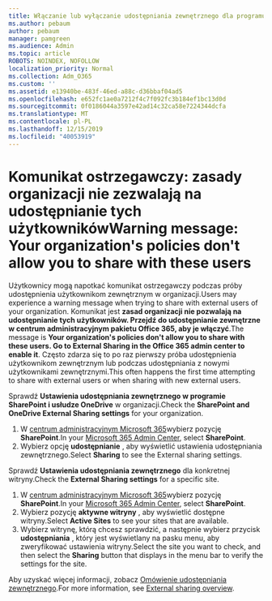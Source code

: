 ```yaml
---
title: Włączanie lub wyłączanie udostępniania zewnętrznego dla programu SharePoint
ms.author: pebaum
author: pebaum
manager: pamgreen
ms.audience: Admin
ms.topic: article
ROBOTS: NOINDEX, NOFOLLOW
localization_priority: Normal
ms.collection: Adm_O365
ms.custom: ''
ms.assetid: e13940be-483f-46ed-a88c-d36bbaf04ad5
ms.openlocfilehash: e652fc1ae0a7212f4c7f092fc3b184ef1bc13d0d
ms.sourcegitcommit: 0f0186044a3597e42ad14c32ca58e7224344dcfa
ms.translationtype: MT
ms.contentlocale: pl-PL
ms.lasthandoff: 12/15/2019
ms.locfileid: "40053919"
---
```

# <a name="warning-message-your-organizations-policies-dont-allow-you-to-share-with-these-users"></a><span data-ttu-id="4fb8f-102">Komunikat ostrzegawczy: zasady organizacji nie zezwalają na udostępnianie tych użytkowników</span><span class="sxs-lookup"><span data-stu-id="4fb8f-102">Warning message: Your organization's policies don't allow you to share with these users</span></span>

<span data-ttu-id="4fb8f-103">Użytkownicy mogą napotkać komunikat ostrzegawczy podczas próby udostępnienia użytkownikom zewnętrznym w organizacji.</span><span class="sxs-lookup"><span data-stu-id="4fb8f-103">Users may experience a warning message when trying to share with external users of your organization.</span></span> <span data-ttu-id="4fb8f-104">Komunikat jest **zasad organizacji nie pozwalają na udostępnianie tych użytkowników. Przejdź do udostępnianie zewnętrzne w centrum administracyjnym pakietu Office 365, aby je włączyć**.</span><span class="sxs-lookup"><span data-stu-id="4fb8f-104">The message is **Your organization's policies don't allow you to share with these users. Go to External Sharing in the Office 365 admin center to enable it**.</span></span> <span data-ttu-id="4fb8f-105">Często zdarza się to po raz pierwszy próba udostępnienia użytkownikom zewnętrznym lub podczas udostępniania z nowymi użytkownikami zewnętrznymi.</span><span class="sxs-lookup"><span data-stu-id="4fb8f-105">This often happens the first time attempting to share with external users or when sharing with new external users.</span></span>

<span data-ttu-id="4fb8f-106">Sprawdź **Ustawienia udostępniania zewnętrznego w programie SharePoint i usłudze OneDrive** w organizacji.</span><span class="sxs-lookup"><span data-stu-id="4fb8f-106">Check the **SharePoint and OneDrive External Sharing settings** for your organization.</span></span>

1. <span data-ttu-id="4fb8f-107">W [centrum administracyjnym Microsoft 365](https://admin.microsoft.com/AdminPortal/Home#/homepage">https://admin.microsoft.com/)wybierz pozycję **SharePoint**.</span><span class="sxs-lookup"><span data-stu-id="4fb8f-107">In your [Microsoft 365 Admin Center](https://admin.microsoft.com/AdminPortal/Home#/homepage">https://admin.microsoft.com/), select **SharePoint**.</span></span>
3. <span data-ttu-id="4fb8f-108">Wybierz opcję **udostępnianie** , aby wyświetlić ustawienia udostępniania zewnętrznego.</span><span class="sxs-lookup"><span data-stu-id="4fb8f-108">Select **Sharing** to see the External sharing settings.</span></span>

<span data-ttu-id="4fb8f-109">Sprawdź **Ustawienia udostępniania zewnętrznego** dla konkretnej witryny.</span><span class="sxs-lookup"><span data-stu-id="4fb8f-109">Check the **External Sharing settings** for a specific site.</span></span>

1. <span data-ttu-id="4fb8f-110">W [centrum administracyjnym Microsoft 365](https://admin.microsoft.com/AdminPortal/Home#/homepage">https://admin.microsoft.com/)wybierz pozycję **SharePoint**.</span><span class="sxs-lookup"><span data-stu-id="4fb8f-110">In your [Microsoft 365 Admin Center](https://admin.microsoft.com/AdminPortal/Home#/homepage">https://admin.microsoft.com/), select **SharePoint**.</span></span>
2. <span data-ttu-id="4fb8f-111">Wybierz pozycję **aktywne witryny** , aby wyświetlić dostępne witryny.</span><span class="sxs-lookup"><span data-stu-id="4fb8f-111">Select **Active Sites** to see your sites that are available.</span></span>
3. <span data-ttu-id="4fb8f-112">Wybierz witrynę, którą chcesz sprawdzić, a następnie wybierz przycisk **udostępniania** , który jest wyświetlany na pasku menu, aby zweryfikować ustawienia witryny.</span><span class="sxs-lookup"><span data-stu-id="4fb8f-112">Select the site you want to check, and then select the **Sharing** button that displays in the menu bar to verify the settings for the site.</span></span>

<span data-ttu-id="4fb8f-113">Aby uzyskać więcej informacji, zobacz [Omówienie udostępniania zewnętrznego](https://docs.microsoft.com/sharepoint/external-sharing-overview).</span><span class="sxs-lookup"><span data-stu-id="4fb8f-113">For more information, see [External sharing overview](https://docs.microsoft.com/sharepoint/external-sharing-overview).</span></span>